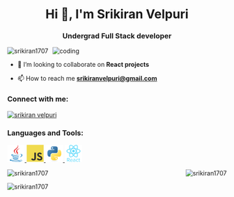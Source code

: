 



<h1 align="center">Hi 👋, I'm Srikiran Velpuri</h1>
<h3 align="center">Undergrad Full Stack developer</h3>

<img align="right" alt="coding" width="400" src="https://c.tenor.com/2uyENRmiUt0AAAAC/coding.gif">

<p align="left"> <img src="https://komarev.com/ghpvc/?username=srikiran1707&label=Profile%20views&color=0e75b6&style=flat" alt="srikiran1707" /> </p>

- 👯 I’m looking to collaborate on **React projects**

- 📫 How to reach me **srikiranvelpuri@gmail.com**

<h3 align="left">Connect with me:</h3>
<p align="left">
<a href="https://linkedin.com/in/srikiran-velpuri-913081172" target="blank"><img align="center" src="https://raw.githubusercontent.com/rahuldkjain/github-profile-readme-generator/master/src/images/icons/Social/linked-in-alt.svg" alt="srikiran velpuri" height="30" width="40" /></a>
</p>

<h3 align="left">Languages and Tools:</h3>
<p align="left"> <a href="https://www.java.com" target="_blank" rel="noreferrer"> <img src="https://raw.githubusercontent.com/devicons/devicon/master/icons/java/java-original.svg" alt="java" width="40" height="40"/> </a> <a href="https://developer.mozilla.org/en-US/docs/Web/JavaScript" target="_blank" rel="noreferrer"> <img src="https://raw.githubusercontent.com/devicons/devicon/master/icons/javascript/javascript-original.svg" alt="javascript" width="40" height="40"/> </a> <a href="https://www.python.org" target="_blank" rel="noreferrer"> <img src="https://raw.githubusercontent.com/devicons/devicon/master/icons/python/python-original.svg" alt="python" width="40" height="40"/> </a> <a href="https://reactjs.org/" target="_blank" rel="noreferrer"> <img src="https://raw.githubusercontent.com/devicons/devicon/master/icons/react/react-original-wordmark.svg" alt="react" width="40" height="40"/> </a> </p>

<p><img align="left" src="https://github-readme-stats.vercel.app/api/top-langs?username=srikiran1707&show_icons=true&locale=en&layout=compact" alt="srikiran1707" /></p>

<p>&nbsp;<img align="right" src="https://github-readme-stats.vercel.app/api?username=srikiran1707&show_icons=true&locale=en" alt="srikiran1707" /></p>

<p><img align="left" src="https://github-readme-streak-stats.herokuapp.com/?user=srikiran1707&" alt="srikiran1707" /></p>

